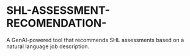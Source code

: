 # SHL-ASSESSMENT-RECOMENDATION-
A GenAI-powered tool that recommends SHL assessments based on a natural language job description.
